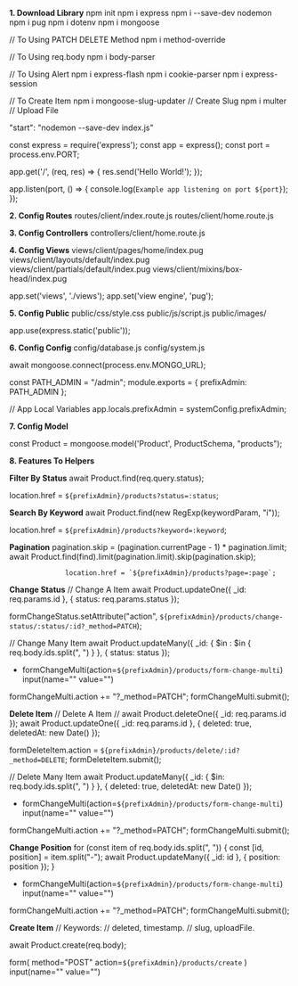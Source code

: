 **1. Download Library**
npm init
npm i express
npm i --save-dev nodemon
npm i pug
npm i dotenv
npm i mongoose

// To Using PATCH DELETE Method
npm i method-override

// To Using req.body
npm i body-parser

// To Using Alert
npm i express-flash
npm i cookie-parser
npm i express-session

// To Create Item
npm i mongoose-slug-updater // Create Slug
npm i multer // Upload File

"start": "nodemon --save-dev index.js"

const express = require('express');
const app = express();
const port = process.env.PORT;

app.get('/', (req, res) => {
  res.send('Hello World!');
});

app.listen(port, () => {
  console.log(`Example app listening on port ${port}`);
});

**2. Config Routes**
routes/client/index.route.js
routes/client/home.route.js

**3. Config Controllers**
controllers/client/home.route.js

**4. Config Views**
views/client/pages/home/index.pug
views/client/layouts/default/index.pug
views/client/partials/default/index.pug
views/client/mixins/box-head/index.pug

app.set('views', './views');
app.set('view engine', 'pug');

**5. Config Public**
public/css/style.css
public/js/script.js
public/images/

app.use(express.static('public'));

**6. Config Config**
config/database.js
config/system.js

await mongoose.connect(process.env.MONGO_URL);


const PATH_ADMIN = "/admin";
module.exports = {
  prefixAdmin: PATH_ADMIN
};

// App Local Variables
app.locals.prefixAdmin = systemConfig.prefixAdmin;

**7. Config Model**

const Product = mongoose.model('Product', ProductSchema, "products");

**8. Features To Helpers**

**Filter By Status**
await Product.find(req.query.status);

location.href = `${prefixAdmin}/products?status=:status`;

**Search By Keyword**
await Product.find(new RegExp(keywordParam, "i"));

location.href = `${prefixAdmin}/products?keyword=:keyword`;

**Pagination**
pagination.skip = (pagination.currentPage - 1) * pagination.limit;
await Product.find(find).limit(pagination.limit).skip(pagination.skip);

                  location.href = `${prefixAdmin}/products?page=:page`;

**Change Status**
// Change A Item
await Product.updateOne({ _id: req.params.id }, { status: req.params.status });

formChangeStatus.setAttribute("action", `${prefixAdmin}/products/change-status/:status/:id?_method=PATCH`);

// Change Many Item
await Product.updateMany({ _id: { $in : $in { req.body.ids.split(", ") } }, { status: status });


+ formChangeMulti(action=`${prefixAdmin}/products/form-change-multi`)
    input(name="" value="")

formChangeMulti.action += "?_method=PATCH";
formChangeMulti.submit();

**Delete Item**
// Delete A Item
// await Product.deleteOne({ _id: req.params.id });
await Product.updateOne({ _id: req.params.id }, { deleted: true, deletedAt: new Date() });

formDeleteItem.action = `${prefixAdmin}/products/delete/:id?_method=DELETE`;
formDeleteItem.submit();

// Delete Many Item
await Product.updateMany({ _id: { $in: req.body.ids.split(", ") } }, { deleted: true, deletedAt: new Date() });


+ formChangeMulti(action=`${prefixAdmin}/products/form-change-multi`)
    input(name="" value="")

formChangeMulti.action += "?_method=PATCH";
formChangeMulti.submit();

**Change Position**
for (const item of req.body.ids.split(", ")) {
  const [id, position] = item.split("-");
  await Product.updateMany({ _id: id }, { position: position });
}


+ formChangeMulti(action=`${prefixAdmin}/products/form-change-multi`)
    input(name="" value="")

formChangeMulti.action += "?_method=PATCH";
formChangeMulti.submit();

**Create Item**
// Keywords:
//   deleted, timestamp.
//   slug, uploadFile.

await Product.create(req.body);


form(
    method="POST"
    action=`${prefixAdmin}/products/create`
)
  input(name="" value="")
